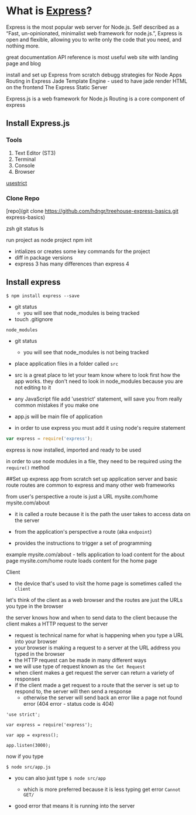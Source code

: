 # What is [Express](http://expressjs.com/)?
Express is the most popular web server for Node.js. Self described as a “Fast, un-opinionated, minimalist web framework for node.js.”, Express is open and flexible, allowing you to write only the code that you need, and nothing more. 

great documentation
API reference is most useful
web site with landing page and blog

install and set up Express from scratch
debugg strategies for Node Apps
Routing in Express
Jade Template Engine - used to have jade render HTML on the frontend
The Express Static Server

Express.js is a web framework for Node.js
Routing is a core component of express

## Install Express.js

### Tools
1. Text Editor (ST3)
2. Terminal
3. Console
3. Browser

[usestrict](https://teamtreehouse.com/library/the-javascript-use-strict-statement)

### Clone Repo
[repo](git clone https://github.com/hdngr/treehouse-express-basics.git express-basics)

zsh
git status
ls

run project as node project
npm init
* intializes or creates some key commands for the project
* diff in package versions
* express 3 has many differences than express 4

## Install express

```
$ npm install express --save
```

* git status
    - you will see that node_modules is being tracked
* touch .gitignore

```
node_modules
```
* git status
    - you will see that node_modules is not being tracked

* place application files in a folder called `src`
* src is a great place to let your team know where to look first how the app works. they don't need to look in node_modules because you are not editing to it
* any JavaScript file add 'usestrict' statement, will save you from really common mistakes if you make one
* app.js will be main file of application
* in order to use express you must add it using node's require statement

```js
var express = require('express');
```

express is now installed, imported and ready to be used

in order to use node modules in a file, they need to be required using the `require()` method

##Set up express app from scratch
set up application server
and basic route
routes are common to express and many other web frameworks

from user's perspective
a route is just a URL
mysite.com/home
mysite.com/about

* it is called a route because it is the path the user takes to access data on the server

* from the application's perspective a route (aka `endpoint`)
* provides the instructions to trigger a set of programming

example
mysite.com/about - tells application to load content for the about page
mysite.com/home route loads content for the home page

Client
* the device that's used to visit the home page is sometimes called `the client`

let's think of the client as a web browser and the routes are just the URLs you type in the browser

the server knows how and when to send data to the client because the client makes a HTTP request to the server
* request is technical name for what is happening when you type a URL into your browser
* your browser is making a request to a server at the URL address you typed in the browser
* the HTTP request can be made in many different ways
* we will use type of request known as `the Get Request`
* when client makes a get request the server can return a variety of responses
* if the client made a get request to a route that the server is set up to respond to, the server will then send a response
    - otherwise the server will send back an error like a page not found error (404 error - status code is 404)

```
'use strict';

var express = require('express');

var app = express();

app.listen(3000);
```

now if you type

```
$ node src/app.js
```

* you can also just type `$ node src/app`
    - which is more preferred because it is less typing
get error
`Cannot GET/`

* good error that means it is running into the server 
